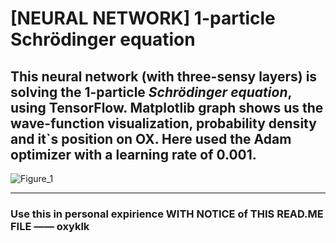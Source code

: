 # [NEURAL NETWORK] 1-particle Schrödinger equation
## This neural network (with three-sensy layers) is solving the 1-particle ***Schrödinger equation***, using TensorFlow. Matplotlib graph shows us the wave-function visualization, probability density and it`s position on OX. Here used the Adam optimizer with a learning rate of 0.001.

![Figure_1](https://github.com/oxykl1k/NEURAL-NETWORK-1-particle-Schrodinger-equation/assets/133672402/7edf0551-7807-491e-810b-a85afbfe6e30)

--------------------------------------------------------------------------------

### Use this in personal expirience WITH NOTICE of THIS READ.ME FILE —— oxyklk
